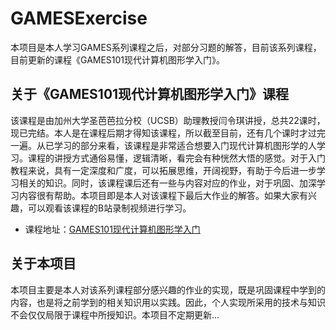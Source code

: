 # GAMESExercise
本项目是本人学习GAMES系列课程之后，对部分习题的解答，目前该系列课程，目前更新的课程《GAMES101现代计算机图形学入门》。

## 关于《GAMES101现代计算机图形学入门》课程
该课程是由加州大学圣芭芭拉分校（UCSB）助理教授闫令琪讲授，总共22课时，现已完结。本人是在课程后期才得知该课程，所以截至目前，还有几个课时才过完一遍。从已学习的部分来看，该课程是非常适合想要入门现代计算机图形学的人学习。课程的讲授方式通俗易懂，逻辑清晰，看完会有种恍然大悟的感觉。对于入门教程来说，具有一定深度和广度，可以拓展思维，开阔视野，有助于今后进一步学习相关的知识。同时，该课程课后还有一些与内容对应的作业，对于巩固、加深学习内容很有帮助。本项目即是本人对该课程下最后大作业的解答。如果大家有兴趣，可以观看该课程的B站录制视频进行学习。

* 课程地址：[GAMES101现代计算机图形学入门](https://www.bilibili.com/video/av90798049)

## 关于本项目
本项目主要是本人对该系列课程部分感兴趣的作业的实现，既是巩固课程中学到的内容，也是将之前学到的相关知识用以实践。因此，个人实现所采用的技术与知识不会仅仅局限于课程中所授知识。本项目不定期更新...
